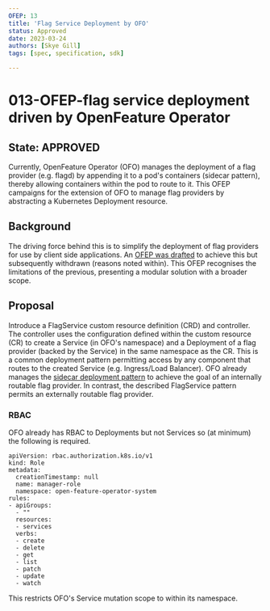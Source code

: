 ```yaml
---
OFEP: 13
title: 'Flag Service Deployment by OFO'
status: Approved
date: 2023-03-24
authors: [Skye Gill]
tags: [spec, specification, sdk]

---
```

# 013-OFEP-flag service deployment driven by OpenFeature Operator

## State: APPROVED

Currently, OpenFeature Operator (OFO) manages the deployment of a flag provider (e.g. flagd) by appending it to a pod's containers (sidecar pattern), thereby allowing containers within the pod to route to it. This OFEP campaigns for the extension of OFO to manage flag providers by abstracting a Kubernetes Deployment resource.

## Background

The driving force behind this is to simplify the deployment of flag providers for use by client side applications. An [OFEP was drafted](./OFEP-ofo-flagd-client-support.md) to achieve this but subsequently withdrawn (reasons noted within). This OFEP recognises the limitations of the previous, presenting a modular solution with a broader scope.

## Proposal

Introduce a FlagService custom resource definition (CRD) and controller.
The controller uses the configuration defined within the custom resource (CR) to create a Service (in OFO's namespace) and a Deployment of a flag provider (backed by the Service) in the same namespace as the CR. This is a common deployment pattern permitting access by any component that routes to the created Service (e.g. Ingress/Load Balancer). OFO already manages the [sidecar deployment pattern](https://learn.microsoft.com/en-us/azure/architecture/patterns/sidecar) to achieve the goal of an internally routable flag provider. In contrast, the described FlagService pattern permits an externally routable flag provider.

### RBAC

OFO already has RBAC to Deployments but not Services so (at minimum) the following is required.

```
apiVersion: rbac.authorization.k8s.io/v1
kind: Role
metadata:
  creationTimestamp: null
  name: manager-role
  namespace: open-feature-operator-system
rules:
- apiGroups:
  - ""
  resources:
  - services
  verbs:
  - create
  - delete
  - get
  - list
  - patch
  - update
  - watch
```

This restricts OFO's Service mutation scope to within its namespace.
